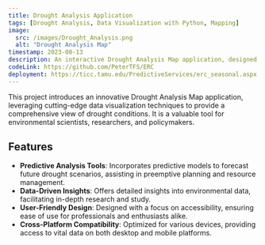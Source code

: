 ```yaml
---
title: Drought Analysis Application
tags: [Drought Analysis, Data Visualization with Python, Mapping]
image:
  src: /images/Drought_Analysis.png
  alt: "Drought Analysis Map"
timestamp: 2023-08-13
description: An interactive Drought Analysis Map application, designed to offer real-time insights into drought conditions, aiding in environmental research and predictive analysis.
codeLink: https://github.com/PeterTFS/ERC
deployment: https://ticc.tamu.edu/PredictiveServices/erc_seasonal.aspx
---
```


This project introduces an innovative Drought Analysis Map application, leveraging cutting-edge data visualization techniques to provide a comprehensive view of drought conditions. It is a valuable tool for environmental scientists, researchers, and policymakers.

## Features

- **Predictive Analysis Tools**: Incorporates predictive models to forecast future drought scenarios, assisting in preemptive planning and resource management.
- **Data-Driven Insights**: Offers detailed insights into environmental data, facilitating in-depth research and study.
- **User-Friendly Design**: Designed with a focus on accessibility, ensuring ease of use for professionals and enthusiasts alike.
- **Cross-Platform Compatibility**: Optimized for various devices, providing access to vital data on both desktop and mobile platforms.
